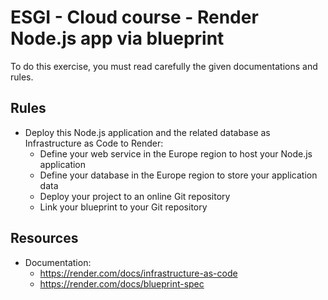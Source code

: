 # ESGI - Cloud course - Render Node.js app via blueprint

To do this exercise, you must read carefully the given documentations and rules.

## Rules

- Deploy this Node.js application and the related database as Infrastructure as Code to Render:
    - Define your web service in the Europe region to host your Node.js application
    - Define your database in the Europe region to store your application data
    - Deploy your project to an online Git repository
    - Link your blueprint to your Git repository

## Resources

- Documentation:
    - https://render.com/docs/infrastructure-as-code
    - https://render.com/docs/blueprint-spec
